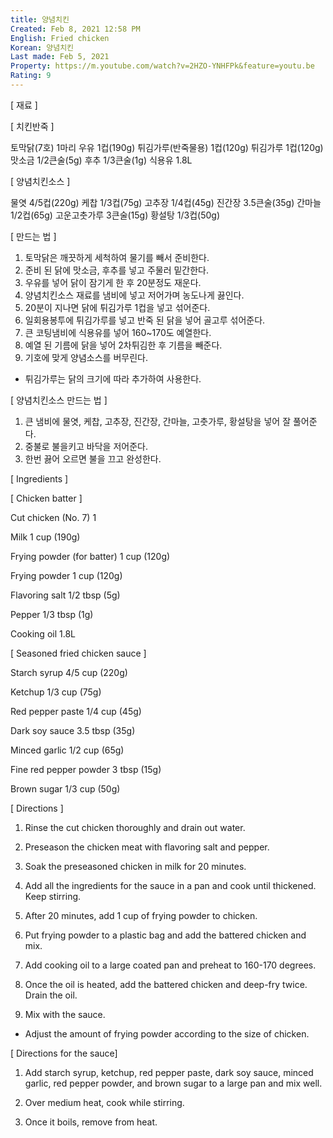 ```yaml
---
title: 양념치킨
Created: Feb 8, 2021 12:58 PM
English: Fried chicken
Korean: 양념치킨
Last made: Feb 5, 2021
Property: https://m.youtube.com/watch?v=2HZO-YNHFPk&feature=youtu.be
Rating: 9
---
```


[ 재료 ]

[ 치킨반죽 ]

토막닭(7호) 1마리
우유 1컵(190g)
튀김가루(반죽물용) 1컵(120g)
튀김가루 1컵(120g)
맛소금 1/2큰술(5g)
후추 1/3큰술(1g)
식용유 1.8L

[ 양념치킨소스 ]

물엿 4/5컵(220g)
케찹 1/3컵(75g)
고추장 1/4컵(45g)
진간장 3.5큰술(35g)
간마늘 1/2컵(65g)
고운고춧가루 3큰술(15g)
황설탕 1/3컵(50g)

[ 만드는 법 ]

1. 토막닭은 깨끗하게 세척하여 물기를 빼서 준비한다.
2. 준비 된 닭에 맛소금, 후추를 넣고 주물러 밑간한다.
3. 우유를 넣어 닭이 잠기게 한 후 20분정도 재운다.
4. 양념치킨소스 재료를 냄비에 넣고 저어가며 농도나게 끓인다.
5. 20분이 지나면 닭에 튀김가루 1컵을 넣고 섞어준다.
5. 일회용봉투에 튀김가루를 넣고 반죽 된 닭을 넣어 골고루 섞어준다.
6. 큰 코팅냄비에 식용유를 넣어 160~170도 예열한다.
7. 예열 된 기름에 닭을 넣어 2차튀김한 후 기름을 빼준다.
8. 기호에 맞게 양념소스를 버무린다.

* 튀김가루는 닭의 크기에 따라 추가하여 사용한다.

[ 양념치킨소스 만드는 법 ]

1. 큰 냄비에 물엿, 케찹, 고추장, 진간장, 간마늘, 고춧가루, 황설탕을 넣어 잘 풀어준다.
2. 중불로 불을키고 바닥을 저어준다.
3. 한번 끓어 오르면 불을 끄고 완성한다.

[ Ingredients ]

[ Chicken batter ]

Cut chicken (No. 7) 1

Milk 1 cup (190g)

Frying powder (for batter) 1 cup (120g)

Frying powder 1 cup (120g)

Flavoring salt 1/2 tbsp (5g)

Pepper 1/3 tbsp (1g)

Cooking oil 1.8L

[ Seasoned fried chicken sauce ]

Starch syrup 4/5 cup (220g)

Ketchup 1/3 cup (75g)

Red pepper paste 1/4 cup (45g)

Dark soy sauce 3.5 tbsp (35g)

Minced garlic 1/2 cup (65g)

Fine red pepper powder 3 tbsp (15g)

Brown sugar 1/3 cup (50g)

[ Directions ]

1. Rinse the cut chicken thoroughly and drain out water.

2. Preseason the chicken meat with flavoring salt and pepper.

3. Soak the preseasoned chicken in milk for 20 minutes.

4. Add all the ingredients for the sauce in a pan and cook until thickened. Keep stirring.

5. After 20 minutes, add 1 cup of frying powder to chicken.

5. Put frying powder to a plastic bag and add the battered chicken and mix.

6. Add cooking oil to a large coated pan and preheat to 160-170 degrees.

7. Once the oil is heated, add the battered chicken and deep-fry twice. Drain the oil.

8. Mix with the sauce.

* Adjust the amount of frying powder according to the size of chicken.

[ Directions for the sauce]

1. Add starch syrup, ketchup, red pepper paste, dark soy sauce, minced garlic, red pepper powder, and brown sugar to a large pan and mix well.

2. Over medium heat, cook while stirring.

3. Once it boils, remove from heat.